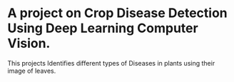 # A project on Crop Disease Detection Using Deep Learning Computer Vision.
This projects Identifies different types of Diseases in plants using their image of leaves.
